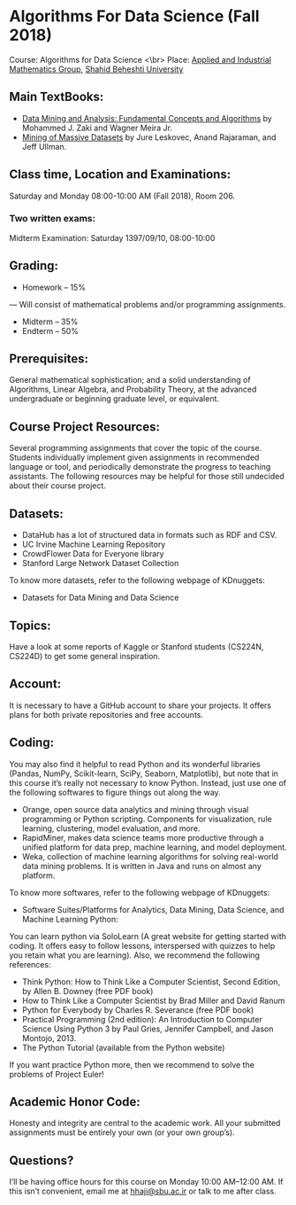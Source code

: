 # Algorithms For Data Science (Fall 2018)
Course: Algorithms for Data Science <\br>
Place: [Applied and Industrial Mathematics Group](http://www.sbu.ac.ir/Cols/mathsci/Pages/گروه-ریاضی-کاربردی-و-صنعتی.aspx), [Shahid Beheshti University](http://www.sbu.ac.ir/)

## Main TextBooks:
* [Data Mining and Analysis: Fundamental Concepts and Algorithms](http://www.dataminingbook.info/pmwiki.php/Main/BookResources) by Mohammed J. Zaki and Wagner Meira Jr.
* [Mining of Massive Datasets](http://web.stanford.edu/class/cs246/handouts.html) by Jure Leskovec, Anand Rajaraman, and Jeff Ullman.

## Class time, Location and Examinations:
Saturday and Monday 08:00-10:00 AM (Fall 2018), Room 206. 

### Two written exams:
Midterm Examination: Saturday 1397/09/10, 08:00-10:00

## Grading:
* Homework – 15%

— Will consist of mathematical problems and/or programming assignments.
* Midterm – 35%
* Endterm – 50%

## Prerequisites:
General mathematical sophistication; and a solid understanding of Algorithms, Linear Algebra, and Probability Theory, at the advanced undergraduate or beginning graduate level, or equivalent.

## Course Project Resources:
Several programming assignments that cover the topic of the course. Students individually implement given assignments in recommended language or tool, and periodically demonstrate the progress to teaching assistants. The following resources may be helpful for those still undecided about their course project.

## Datasets:
* DataHub has a lot of structured data in formats such as RDF and CSV. 
* UC Irvine Machine Learning Repository
* CrowdFlower Data for Everyone library
* Stanford Large Network Dataset Collection

To know more datasets, refer to the following webpage of KDnuggets:
* Datasets for Data Mining and Data Science

## Topics:
Have a look at some reports of Kaggle or Stanford students (CS224N, CS224D) to get some general inspiration.

## Account:
It is necessary to have a GitHub account to share your projects. It offers plans for both private repositories and free accounts. 

## Coding:
You may also find it helpful to read Python and its wonderful libraries (Pandas, NumPy, Scikit-learn, SciPy, Seaborn, Matplotlib), but note that in this course it’s really not necessary to know Python. Instead, just use one of the following softwares to figure things out along the way.

* Orange, open source data analytics and mining through visual programming or Python scripting. Components for visualization, rule learning, clustering, model evaluation, and more.
* RapidMiner, makes data science teams more productive through a unified platform for data prep, machine learning, and model deployment.
* Weka, collection of machine learning algorithms for solving real-world data mining problems. It is written in Java and runs on almost any platform.

To know more softwares, refer to the following webpage of KDnuggets:

* Software Suites/Platforms for Analytics, Data Mining, Data Science, and Machine Learning
Python:

You can learn python via SoloLearn (A great website for getting started with coding. It offers easy to follow lessons, interspersed with quizzes to help you retain what you are learning). Also, we recommend the following references: 

* Think Python: How to Think Like a Computer Scientist, Second  Edition, by Allen B. Downey (free PDF book)
* How to Think Like a Computer Scientist by Brad Miller and David Ranum
* Python for Everybody by Charles R. Severance (free PDF book)
* Practical Programming (2nd edition): An Introduction to Computer Science Using Python 3 by Paul Gries, Jennifer Campbell, and Jason Montojo, 2013.
* The Python Tutorial (available from the Python website)

If you want practice Python more, then we recommend to solve the problems of Project Euler!

## Academic Honor Code:
Honesty and integrity are central to the academic work. All your submitted assignments must be entirely your own (or your own group’s).

## Questions?
I’ll be having office hours for this course on Monday 10:00 AM–12:00 AM. If this isn’t convenient, email me at hhaji@sbu.ac.ir or talk to me after class.
